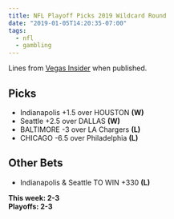 ```yaml
---
title: NFL Playoff Picks 2019 Wildcard Round
date: "2019-01-05T14:20:35-07:00"
tags:
  - nfl
  - gambling
---
```


Lines from [Vegas Insider](http://www.vegasinsider.com/nfl/matchups/matchups.cfm/week/18/season/2018) when published.

## Picks

- Indianapolis +1.5 over HOUSTON **(W)**
- Seattle +2.5 over DALLAS **(W)**
- BALTIMORE -3 over LA Chargers **(L)**
- CHICAGO -6.5 over Philadelphia **(L)**

## Other Bets

- Indianapolis & Seattle TO WIN +330 **(L)**

**This week: 2-3**<br/>
**Playoffs: 2-3**
